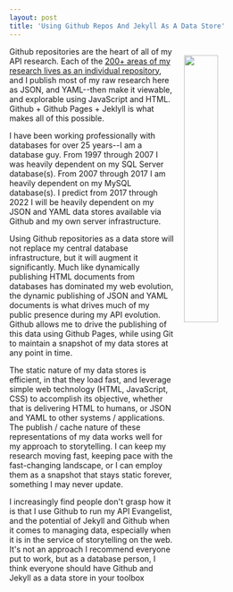 ```yaml
---
layout: post
title: 'Using Github Repos And Jekyll As A Data Store'
---
```

<p><img style="padding: 15px;" src="https://s3.amazonaws.com/kinlane-productions/bw-icons/bw-github-data.png" alt="" width="35%" align="right" /></p>
<p>Github repositories are the heart of all of my API research. Each of the <a href="http://apievangelist.com">200+ areas of my research lives as an individual repository</a>, and I publish most of my raw research here as JSON, and YAML--then make it viewable, and explorable using JavaScript and HTML. Github + Github Pages + Jeklyll is what makes all of this possible.</p>
<p>I have been working professionally with databases for over 25 years--I am a database guy. From 1997 through 2007 I was heavily dependent on my SQL Server database(s). From 2007 through 2017 I am heavily dependent on my MySQL database(s). I predict from 2017 through 2022 I will be heavily dependent on my JSON and YAML data stores available via Github and my own server infrastructure.</p>
<p>Using Github repositories as a data store will not replace my central database infrastructure, but it will augment it significantly. Much like dynamically publishing HTML documents from databases has dominated my web evolution, the dynamic publishing of JSON and YAML documents is what drives much of my public presence during my API evolution. Github allows me to drive the publishing of this data using Github Pages, while using Git to maintain a snapshot of my data stores at any point in time.</p>
<p>The static nature of my data stores is efficient, in that they load fast, and leverage simple web technology (HTML, JavaScript, CSS) to accomplish its objective, whether that is delivering HTML to humans, or JSON and YAML to other systems / applications. The publish / cache nature of these representations of my data works well for my approach to storytelling. I can keep my research moving fast, keeping pace with the fast-changing landscape, or I can employ them as a snapshot that stays static forever, something I may never update.</p>
<p>I increasingly&nbsp;find people don't grasp how it is that I use Github to run my API Evangelist, and the potential of Jekyll and Github when it comes to managing data, especially when it is in the service of storytelling on the web. It's not an approach I recommend everyone put to work, but as a database person, I think everyone should have Github and Jekyll as a data store in your toolbox</p>